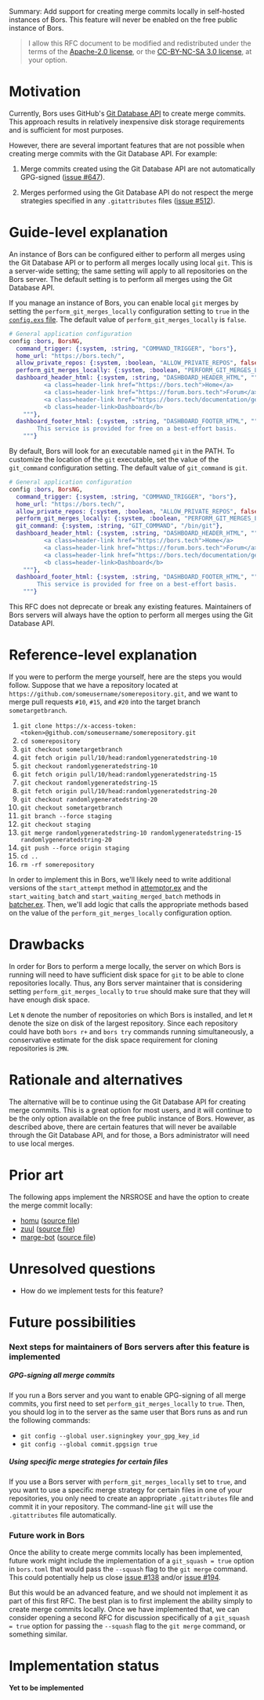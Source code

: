 Summary: Add support for creating merge commits locally in self-hosted instances of Bors. This feature will never be enabled on the free public instance of Bors.

> I allow this RFC document to be modified and redistributed under the terms of the [Apache-2.0 license](http://www.apache.org/licenses/LICENSE-2.0), or the [CC-BY-NC-SA 3.0 license](http://creativecommons.org/licenses/by-nc-sa/3.0/deed.en_US), at your option.

# Motivation

Currently, Bors uses GitHub's [Git Database API](https://developer.github.com/v3/git/) to create merge commits. This approach results in relatively inexpensive disk storage requirements and is sufficient for most purposes.

However, there are several important features that are not possible when creating merge commits with the Git Database API. For example:

1. Merge commits created using the Git Database API are not automatically GPG-signed ([issue #647](https://github.com/bors-ng/bors-ng/issues/647)).

2. Merges performed using the Git Database API do not respect the merge strategies specified in any `.gitattributes` files ([issue #512](https://github.com/bors-ng/bors-ng/issues/512)).


# Guide-level explanation

An instance of Bors can be configured either to perform all merges using the Git Database API or to perform all merges locally using local `git`. This is a server-wide setting; the same setting will apply to all repositories on the Bors server. The default setting is to perform all merges using the Git Database API.

If you manage an instance of Bors, you can enable local `git` merges by setting the `perform_git_merges_locally` configuration setting to `true` in the [`config.exs` file](https://github.com/bors-ng/bors-ng/blob/a4c2f27367027172aad4c7624316025c6e6640aa/config/config.exs). The default value of `perform_git_merges_locally` is `false`.
```elixir
# General application configuration
config :bors, BorsNG,
  command_trigger: {:system, :string, "COMMAND_TRIGGER", "bors"},
  home_url: "https://bors.tech/",
  allow_private_repos: {:system, :boolean, "ALLOW_PRIVATE_REPOS", false},
  perform_git_merges_locally: {:system, :boolean, "PERFORM_GIT_MERGES_LOCALLY", true},
  dashboard_header_html: {:system, :string, "DASHBOARD_HEADER_HTML", """
          <a class=header-link href="https://bors.tech">Home</a>
          <a class=header-link href="https://forum.bors.tech">Forum</a>
          <a class=header-link href="https://bors.tech/documentation/getting-started/">Docs</a>
          <b class=header-link>Dashboard</b>
    """},
  dashboard_footer_html: {:system, :string, "DASHBOARD_FOOTER_HTML", """
        This service is provided for free on a best-effort basis.
    """}
```

By default, Bors will look for an executable named `git` in the PATH. To customize the location of the `git` executable, set the value of the `git_command` configuration setting. The default value of `git_command` is `git`.
```elixir
# General application configuration
config :bors, BorsNG,
  command_trigger: {:system, :string, "COMMAND_TRIGGER", "bors"},
  home_url: "https://bors.tech/",
  allow_private_repos: {:system, :boolean, "ALLOW_PRIVATE_REPOS", false},
  perform_git_merges_locally: {:system, :boolean, "PERFORM_GIT_MERGES_LOCALLY", true},
  git_command: {:system, :string, "GIT_COMMAND", "/bin/git"},
  dashboard_header_html: {:system, :string, "DASHBOARD_HEADER_HTML", """
          <a class=header-link href="https://bors.tech">Home</a>
          <a class=header-link href="https://forum.bors.tech">Forum</a>
          <a class=header-link href="https://bors.tech/documentation/getting-started/">Docs</a>
          <b class=header-link>Dashboard</b>
    """},
  dashboard_footer_html: {:system, :string, "DASHBOARD_FOOTER_HTML", """
        This service is provided for free on a best-effort basis.
    """}
```

This RFC does not deprecate or break any existing features. Maintainers of Bors servers will always have the option to perform all merges using the Git Database API.

# Reference-level explanation

If you were to perform the merge yourself, here are the steps you would follow. Suppose that we have a repository located at `https://github.com/someusername/somerepository.git`, and we want to merge pull requests `#10`, `#15`, and `#20` into the target branch `sometargetbranch`.

1. `git clone https://x-access-token:<token>@github.com/someusername/somerepository.git`
2. `cd somerepository`
3. `git checkout sometargetbranch`
4. `git fetch origin pull/10/head:randomlygeneratedstring-10`
5. `git checkout randomlygeneratedstring-10`
6. `git fetch origin pull/10/head:randomlygeneratedstring-15`
7. `git checkout randomlygeneratedstring-15`
8. `git fetch origin pull/10/head:randomlygeneratedstring-20`
9. `git checkout randomlygeneratedstring-20`
10. `git checkout sometargetbranch`
11. `git branch --force staging`
12. `git checkout staging`
13. `git merge randomlygeneratedstring-10 randomlygeneratedstring-15 randomlygeneratedstring-20`
14. `git push --force origin staging`
15. `cd ..`
16. `rm -rf somerepository`

In order to implement this in Bors, we'll likely need to write additional versions of the `start_attempt` method in [attemptor.ex](https://github.com/bors-ng/bors-ng/blob/a4c2f27367027172aad4c7624316025c6e6640aa/lib/worker/attemptor.ex) and the `start_waiting_batch` and `start_waiting_merged_batch`  methods in [batcher.ex](https://github.com/bors-ng/bors-ng/blob/a4c2f27367027172aad4c7624316025c6e6640aa/lib/worker/batcher.ex). Then, we'll add logic that calls the appropriate methods based on the value of the `perform_git_merges_locally` configuration option.

# Drawbacks

In order for Bors to perform a merge locally, the server on which Bors is running will need to have sufficient disk space for `git` to be able to clone repositories locally. Thus, any Bors server maintainer that is considering setting `perform_git_merges_locally` to `true` should make sure that they will have enough disk space.

Let `N` denote the number of repositories on which Bors is installed, and let `M` denote the size on disk of the largest repository. Since each repository could have both `bors r+` and `bors try` commands running simultaneously, a conservative estimate for the disk space requirement for cloning repositories is `2MN`.

# Rationale and alternatives

The alternative will be to continue using the Git Database API for creating merge commits. This is a great option for most users, and it will continue to be the only option available on the free public instance of Bors. However, as described above, there are certain features that will never be available through the Git Database API, and for those, a Bors administrator will need to use local merges.

# Prior art
The following apps implement the NRSROSE and have the option to create the merge commit locally:
* [homu](https://github.com/servo/homu) ([source file](https://github.com/servo/homu/blob/2ea53e76ebac3e5fa11bc39054b3cd4c42eff607/homu/main.py#L693))
* [zuul](https://github.com/openstack-infra/zuul) ([source file](https://github.com/openstack-infra/zuul/blob/dc9347c1223e3c7eb0399889d03c5de9e854a836/zuul/merger/merger.py#L382))
* [marge-bot](https://github.com/smarkets/marge-bot) ([source file](https://github.com/smarkets/marge-bot/blob/4813da4baf9e92f8d429990a2fccf03baea1b668/marge/git.py#L104))

# Unresolved questions

* How do we implement tests for this feature?

# Future possibilities

### Next steps for maintainers of Bors servers after this feature is implemented

##### GPG-signing all merge commits

If you run a Bors server and you want to enable GPG-signing of all merge commits, you first need to set `perform_git_merges_locally` to `true`. Then, you should log in to the server as the same user that Bors runs as and run the following commands:
* `git config --global user.signingkey your_gpg_key_id`
* `git config --global commit.gpgsign true`

##### Using specific merge strategies for certain files

If you use a Bors server with `perform_git_merges_locally` set to `true`, and you want to use a specific merge strategy for certain files in one of your repositories, you only need to create an appropriate `.gitattributes` file and commit it in your repository. The command-line `git` will use the `.gitattributes` file automatically.

### Future work in Bors

Once the ability to create merge commits locally has been implemented, future work might include the implementation of a `git_squash = true` option in `bors.toml` that would pass the `--squash` flag to the `git merge` command. This could potentially help us close [issue #138](https://github.com/bors-ng/bors-ng/issues/138) and/or [issue #194](https://github.com/bors-ng/bors-ng/issues/194).

But this would be an advanced feature, and we should not implement it as part of this first RFC. The best plan is to first implement the ability simply to create merge commits locally. Once we have implemented that, we can consider opening a second RFC for discussion specifically of a `git_squash = true` option for passing the `--squash` flag to the `git merge` command, or something similar.

# Implementation status

**Yet to be implemented**

